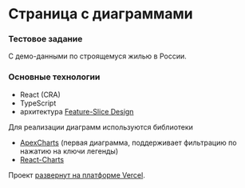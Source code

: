 # Страница с диаграммами
### Тестовое задание
С демо-данными по строящемуся жилью в России.

### Основные технологии
- React (CRA)
- TypeScript
- архитектура [Feature-Slice Design](https://feature-sliced.design/)

Для реализации диаграмм используются библиотеки
- [ApexCharts](https://www.npmjs.com/package/react-apexcharts) (первая диаграмма, поддерживает фильтрацию по нажатию на ключи легенды)
- [React-Charts](https://react-charts.tanstack.com/docs/api)

Проект [развернут на платформе Vercel](https://mock-charts.vercel.app/).
